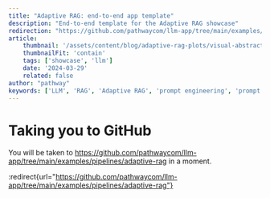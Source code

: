 ```yaml
---
title: "Adaptive RAG: end-to-end app template"
description: "End-to-end template for the Adaptive RAG showcase"
redirection: "https://github.com/pathwaycom/llm-app/tree/main/examples/pipelines/adaptive-rag"
article:
    thumbnail: '/assets/content/blog/adaptive-rag-plots/visual-abstract.png'
    thumbnailFit: 'contain'
    tags: ['showcase', 'llm']
    date: '2024-03-29'
    related: false
author: "pathway"
keywords: ['LLM', 'RAG', 'Adaptive RAG', 'prompt engineering', 'prompt', 'explainability', 'docker']
---
```


# Taking you to GitHub

You will be taken to https://github.com/pathwaycom/llm-app/tree/main/examples/pipelines/adaptive-rag in a moment.

:redirect{url="https://github.com/pathwaycom/llm-app/tree/main/examples/pipelines/adaptive-rag"}
